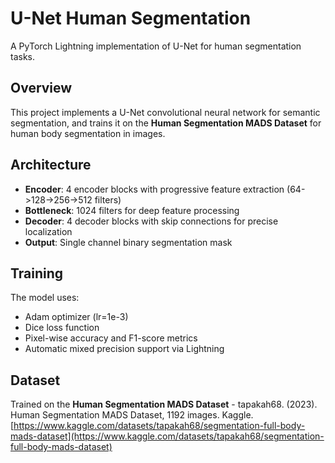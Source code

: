 # U-Net Human Segmentation

A PyTorch Lightning implementation of U-Net for human segmentation tasks.

## Overview

This project implements a U-Net convolutional neural network for semantic segmentation, and trains it on the **Human Segmentation MADS Dataset** for human body segmentation in images.

## Architecture

- **Encoder**: 4 encoder blocks with progressive feature extraction (64->128->256->512 filters)
- **Bottleneck**: 1024 filters for deep feature processing
- **Decoder**: 4 decoder blocks with skip connections for precise localization
- **Output**: Single channel binary segmentation mask

## Training

The model uses:
- Adam optimizer (lr=1e-3)
- Dice loss function
- Pixel-wise accuracy and F1-score metrics
- Automatic mixed precision support via Lightning

## Dataset

Trained on the **Human Segmentation MADS Dataset** - tapakah68. (2023). Human Segmentation MADS Dataset, 1192 images. Kaggle. [https://www.kaggle.com/datasets/tapakah68/segmentation-full-body-mads-dataset](https://www.kaggle.com/datasets/tapakah68/segmentation-full-body-mads-dataset)
